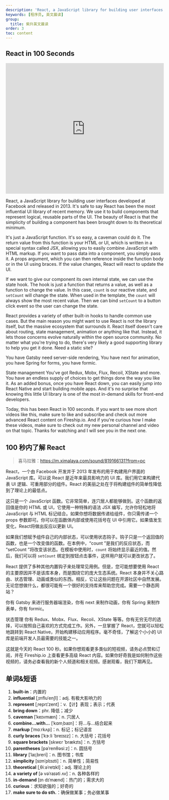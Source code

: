 ```yaml
---
description: 'React, a JavaScript library for building user interfaces developed at Facebook and released in 2013.'
keywords: [程序员, 英文晨读]
group:
  title: 紫升英文晨读
order: 3
toc: content
---
```


## React in 100 Seconds

<iframe width="100%" height="415" src="https://www.youtube.com/embed/Tn6-PIqc4UM?si=pftdNWAeMaunjoBa" title="YouTube video player" frameborder="0" allow="accelerometer; autoplay; clipboard-write; encrypted-media; gyroscope; picture-in-picture; web-share" referrerpolicy="strict-origin-when-cross-origin" allowfullscreen></iframe>

React, a JavaScript library for building user interfaces developed at Facebook and released in 2013. It's safe to say React has been the most influential UI library of recent memory. We use it to build components that represent logical, reusable parts of the UI. The beauty of React is that the simplicity of building a component has been brought down to its theoretical minimum.

It's just a JavaScript function. It's so easy, a caveman could do it. The return value from this function is your HTML or UI, which is written in a special syntax called JSX, allowing you to easily combine JavaScript with HTML markup. If you want to pass data into a component, you simply pass it. A props argument, which you can then reference inside the function body or in the UI using braces. If the value changes, React will react to update the UI.

If we want to give our component its own internal state, we can use the state hook. The hook is just a function that returns a value, as well as a function to change the value. In this case, `count` is our reactive state, and `setCount` will change the state. When used in the template, the `count` will always show the most recent value. Then we can bind `setCount` to a button click event so the user can change the state.

React provides a variety of other built-in hooks to handle common use cases. But the main reason you might want to use React is not the library itself, but the massive ecosystem that surrounds it. React itself doesn't care about routing, state management, animation or anything like that. Instead, it lets those concerns evolve naturally within the open source community. No matter what you're trying to do, there's very likely a good supporting library to help you get it done. Need a static site?

You have Gatsby need server-side rendering, You have next for animation, you have Spring for forms, you have formic.

State management You've got Redux, Mobx, Flux, Recoil, XState and more. You have an endless supply of choices to get things done the way you like it. As an added bonus, once you have React down, you can easily jump into React Native and start building mobile apps. And it's no surprise that knowing this little UI library is one of the most in-demand skills for front-end developers.

Today, this has been React in 100 seconds. If you want to see more short videos like this, make sure to like and subscribe and check out more advanced React content on Fireship.io. And if you're curious how I make these videos, make sure to check out my new personal channel and video on that topic. Thanks for watching and I will see you in the next one.

## 100 秒内了解 React

> 喜马拉雅：https://m.ximalaya.com/sound/819166131?from=pc

React，一个由 Facebook 开发并于 2013 年发布的用于构建用户界面的 JavaScript 库。可以说 React 是近年来最具影响力的 UI 库。我们用它来构建代表 UI 逻辑、可重用部分的组件。React 的美丽之处在于将构建组件的简单性降低到了理论上的最低点。

这只是一个 JavaScript 函数。它非常简单，连穴居人都能够做到。这个函数的返回值是你的 HTML 或 UI，它使用一种特殊的语法 JSX 编写，允许你轻松地将 JavaScript 与 HTML 标记结合。如果你想将数据传递给组件，你只需传递一个 props 参数即可。你可以在函数体内部或使用花括号在 UI 中引用它。如果值发生变化，React将做出反应以更新 UI。

如果我们想赋予组件自己的内部状态，可以使用状态钩子。钩子只是一个返回值的函数，也是一个改变值的函数。在本例中，“count ”是我们的反应状态，而 “setCount ”将改变该状态。在模板中使用时，`count` 将始终显示最近的值。然后，我们可以将 `setCount` 绑定到按钮点击事件，这样用户就可以更改状态了。

React 提供了多种其他内置钩子来处理常见用例。但是，您可能想要使用 React 的主要原因并不是该库本身，而是围绕它的庞大生态系统。React 本身并不关心路由、状态管理、动画或类似的东西。相反，它让这些问题在开源社区中自然发展。无论您想做什么，都很可能有一个很好的支持库来帮助您完成。需要一个静态网站？

你有 Gatsby 来进行服务器端渲染，你有 next 来制作动画，你有 Spring 来制作表单，你有 formic。

状态管理 你有 Redux、Mobx、Flux、Recoil、XState 等等。你有无穷无尽的选择，可以按照自己喜欢的方式完成工作。另外，一旦掌握了 React，您就可以轻松地跳转到 React Native，开始构建移动应用程序。毫不奇怪，了解这个小小的 UI 库是前端开发人员最需要的技能之一。

这就是今天的 React 100 秒。如果你想观看更多类似的短视频，请务必点赞和订阅，并在 Fireship.io 上查看更多高级 React 内容。如果你好奇我是如何制作这些视频的，请务必查看我的新个人频道和相关视频。感谢观看，我们下期再见。

## 单词&短语

1. **built-in**：内置的
2. **influential** [ˌɪnfluˈenʃl]：adj. 有极大影响力的
3. **represent** [ˌreprɪˈzent]：v.【计】表现；表示；代表
4. **bring down**：phr. 降低；减少
5. **caveman** [ˈkeɪvmæn]：n. 穴居人
6. **combine...with...** [ˈkɑmˌbaɪn]：将...与...结合起来
7. **markup** [ˈmɑːrkʌp]：n. 标记；标记语言
8. **curly braces** [ˈkɝːli ˈbreɪsɪz]：n. 大括号；花括号
9. **square brackets** [skwɛr ˈbrækɪts]：n. 方括号
10. **parentheses** [pəˈrenθəsiːz]：n. 圆括号
11. **library** [ˈlaɪˌbreri]：n. 图书馆；书库
12. **simplicity** [sɪmˈplɪsɪti]：n. 简单性；简易性
13. **theoretical** [ˌθiːəˈretɪkl]：adj. 理论上的
14. **a variety of** [ə vəˈraɪəti ʌv]：n. 各种各样的
15. **in-demand** [ɪn dɪˈmænd]：热门的；需求大的
16. **curious**：求知欲强的；好奇的
17. **make sure to do sth.**：确保做某事；务必做某事
